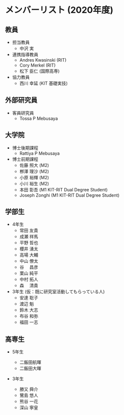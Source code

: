 # メンバーリスト (2020年度)
## 教員
- 担当教員
  - 中沢 実
- 連携指導教員
  - Andres Kwasinski (RIT)
  - Cory Merkel (RIT)
  - 松下 臣仁 (国際高専)
- 協力教員
  - 西川 幸延 (KIT 基礎実技)
## 外部研究員
  - 客員研究員
    - Tossa P Mebusaya
## 大学院
- 博士後期課程
    - Rattiya P Mebusaya
- 博士前期課程
  - 佐藤 照大 (M2)
  - 栁澤 理沙 (M2)
  - 小原 裕輝 (M2)
  - 小川 裕生 (M2)
  - 本田 彰吾 (M1 KIT-RIT Dual Degree Student)
  - Joseph Zonghi (M1 KIT-RIT Dual Degree Student)
## 学部生
- 4年生
  - 常田 友貴
  - 成瀬 祥馬
  - 平野 哲也
  - 櫻井 湧太
  - 高場 大輔
  - 中山 僚太
  - 谷 　昌彦
  - 栗山 純平
  - 中村 拓人
  - 森　 清貴
- 3年生 (仮：既に研究室活動してもらっている人)
  - 安達 聡子
  - 渡辺 魁
  - 鈴木 大志
  - 布谷 和弥
  - 福田 一志 

## 高専生
- 5年生
  - 二飯田航暉
  - 二飯田大暉

- 3年生
  - 勝又 舜介
  - 鷺島 悠人
  - 熊谷 一花
  - 深山 寧皇